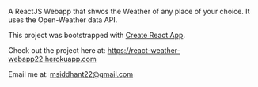 A ReactJS Webapp that shwos the Weather of any place of your choice. It uses the Open-Weather data API. 

This project was bootstrapped with [Create React App](https://github.com/facebookincubator/create-react-app).

Check out the project here at: https://react-weather-webapp22.herokuapp.com

Email me at: msiddhant22@gmail.com

